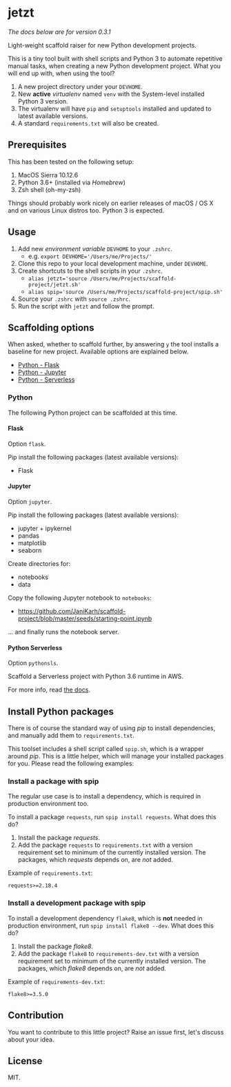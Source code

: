 # jetzt

*The docs below are for version 0.3.1*

Light-weight scaffold raiser for new Python development projects.

This is a tiny tool built with shell scripts and Python 3 to automate repetitive manual tasks, when creating a new Python development project. What you will end up with, when using the tool?

1. A new project directory under your `DEVHOME`.
1. New **active** *virtualenv* named `venv` with the System-level installed Python 3 version.
1. The virtualenv will have `pip` and `setuptools` installed and updated to latest available versions.
1. A standard `requirements.txt` will also be created.

## Prerequisites

This has been tested on the following setup:

1. MacOS Sierra 10.12.6
1. Python 3.6+ (installed via *Homebrew*)
1. Zsh shell (oh-my-zsh)

Things should probably work nicely on earlier releases of macOS / OS X and on various Linux distros too. Python 3 is expected.

## Usage

1. Add new *environment variable* `DEVHOME` to your `.zshrc`.
    - e.g. `export DEVHOME='/Users/me/Projects/'`
2. Clone this repo to your local development machine, under `DEVHOME`.
3. Create shortcuts to the shell scripts in your `.zshrc`.
    - `alias jetzt='source /Users/me/Projects/scaffold-project/jetzt.sh'`
    - `alias spip='source /Users/me/Projects/scaffold-project/spip.sh'`
4. Source your `.zshrc` with `source .zshrc`.
5. Run the script with `jetzt` and follow the prompt.

## Scaffolding options

When asked, whether to scaffold further, by answering `y` the tool installs a baseline for new project. Available options are explained below.

- [Python - Flask](#flask)
- [Python - Jupyter](#jupyter)
- [Python - Serverless](#python-serverless)

### Python

The following Python project can be scaffolded at this time.

#### Flask

Option `flask`.

Pip install the following packages (latest available versions):

- Flask

#### Jupyter

Option `jupyter`.

Pip install the following packages (latest available versions):

- jupyter + ipykernel
- pandas
- matplotlib
- seaborn

Create directories for:

- notebooks
- data

Copy the following Jupyter notebook to `notebooks`:

- https://github.com/JaniKarh/scaffold-project/blob/master/seeds/starting-point.ipynb

... and finally runs the notebook server.

#### Python Serverless

Option `pythonsls`.

Scaffold a Serverless project with Python 3.6 runtime in AWS.

For more info, read [the docs](seeds/python-serverless/README.md).

## Install Python packages

There is of course the standard way of using *pip* to install dependencies, and manually add them to `requirements.txt`.

This toolset includes a shell script called `spip.sh`, which is a wrapper around *pip*. This is a little helper, which will manage your installed packages for you. Please read the following examples:

### Install a package with spip

The regular use case is to install a dependency, which is required in production environment too.

To install a package `requests`, run `spip install requests`. What does this do?

1. Install the package *requests*.
2. Add the package `requests` to `requirements.txt` with a version requirement set to minimum of the currently installed version. The packages, which *requests* depends on, are *not* added.

Example of `requirements.txt`:

```
requests>=2.18.4
```

### Install a development package with spip

To install a development dependency `flake8`, which is **not** needed in production environment, run `spip install flake8 --dev`. What does this do?

1. Install the package *flake8*.
2. Add the package `flake8` to `requirements-dev.txt` with a version requirement set to minimum of the currently installed version. The packages, which *flake8* depends on, are *not* added.

Example of `requirements-dev.txt`:

```
flake8>=3.5.0
```

## Contribution

You want to contribute to this little project? Raise an issue first, let's discuss about your idea.

## License

MIT.